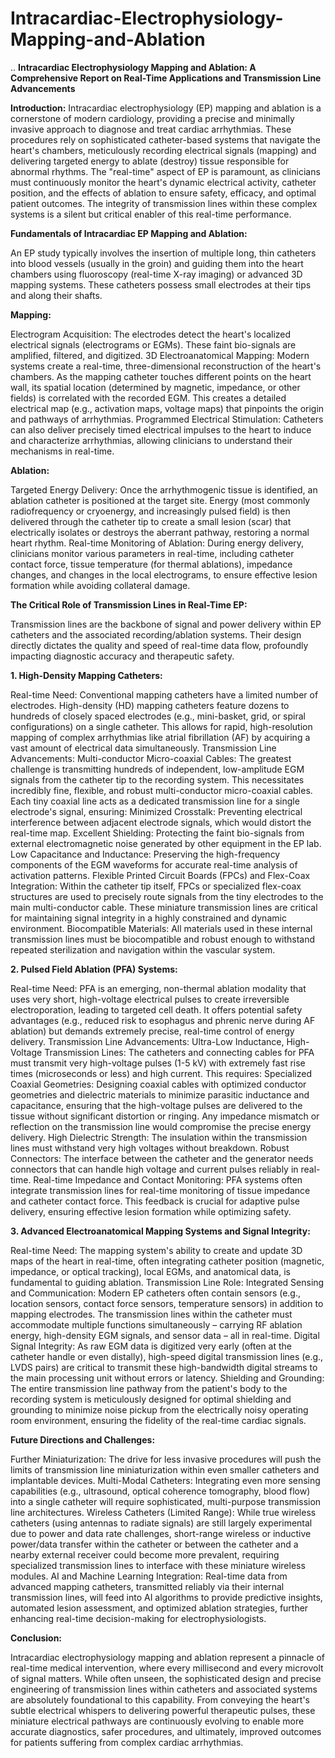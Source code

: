 # Intracardiac-Electrophysiology-Mapping-and-Ablation
..
**Intracardiac Electrophysiology Mapping and Ablation: A Comprehensive Report on Real-Time Applications and Transmission Line Advancements**

**Introduction:**
Intracardiac electrophysiology (EP) mapping and ablation is a cornerstone of modern cardiology, providing a precise and minimally invasive approach to diagnose and treat cardiac arrhythmias. These procedures rely on sophisticated catheter-based systems that navigate the heart's chambers, meticulously recording electrical signals (mapping) and delivering targeted energy to ablate (destroy) tissue responsible for abnormal rhythms. The "real-time" aspect of EP is paramount, as clinicians must continuously monitor the heart's dynamic electrical activity, catheter position, and the effects of ablation to ensure safety, efficacy, and optimal patient outcomes. The integrity of transmission lines within these complex systems is a silent but critical enabler of this real-time performance.

**Fundamentals of Intracardiac EP Mapping and Ablation:**

An EP study typically involves the insertion of multiple long, thin catheters into blood vessels (usually in the groin) and guiding them into the heart chambers using fluoroscopy (real-time X-ray imaging) or advanced 3D mapping systems. These catheters possess small electrodes at their tips and along their shafts.

**Mapping:**

Electrogram Acquisition: The electrodes detect the heart's localized electrical signals (electrograms or EGMs). These faint bio-signals are amplified, filtered, and digitized.
3D Electroanatomical Mapping: Modern systems create a real-time, three-dimensional reconstruction of the heart's chambers. As the mapping catheter touches different points on the heart wall, its spatial location (determined by magnetic, impedance, or other fields) is correlated with the recorded EGM. This creates a detailed electrical map (e.g., activation maps, voltage maps) that pinpoints the origin and pathways of arrhythmias.
Programmed Electrical Stimulation: Catheters can also deliver precisely timed electrical impulses to the heart to induce and characterize arrhythmias, allowing clinicians to understand their mechanisms in real-time.

**Ablation:**

Targeted Energy Delivery: Once the arrhythmogenic tissue is identified, an ablation catheter is positioned at the target site. Energy (most commonly radiofrequency or cryoenergy, and increasingly pulsed field) is then delivered through the catheter tip to create a small lesion (scar) that electrically isolates or destroys the aberrant pathway, restoring a normal heart rhythm.
Real-time Monitoring of Ablation: During energy delivery, clinicians monitor various parameters in real-time, including catheter contact force, tissue temperature (for thermal ablations), impedance changes, and changes in the local electrograms, to ensure effective lesion formation while avoiding collateral damage.

**The Critical Role of Transmission Lines in Real-Time EP:**

Transmission lines are the backbone of signal and power delivery within EP catheters and the associated recording/ablation systems. Their design directly dictates the quality and speed of real-time data flow, profoundly impacting diagnostic accuracy and therapeutic safety.

**1. High-Density Mapping Catheters:**

Real-time Need: Conventional mapping catheters have a limited number of electrodes. High-density (HD) mapping catheters feature dozens to hundreds of closely spaced electrodes (e.g., mini-basket, grid, or spiral configurations) on a single catheter. This allows for rapid, high-resolution mapping of complex arrhythmias like atrial fibrillation (AF) by acquiring a vast amount of electrical data simultaneously.
Transmission Line Advancements:
Multi-conductor Micro-coaxial Cables: The greatest challenge is transmitting hundreds of independent, low-amplitude EGM signals from the catheter tip to the recording system. This necessitates incredibly fine, flexible, and robust multi-conductor micro-coaxial cables. Each tiny coaxial line acts as a dedicated transmission line for a single electrode's signal, ensuring:
Minimized Crosstalk: Preventing electrical interference between adjacent electrode signals, which would distort the real-time map.
Excellent Shielding: Protecting the faint bio-signals from external electromagnetic noise generated by other equipment in the EP lab.
Low Capacitance and Inductance: Preserving the high-frequency components of the EGM waveforms for accurate real-time analysis of activation patterns.
Flexible Printed Circuit Boards (FPCs) and Flex-Coax Integration: Within the catheter tip itself, FPCs or specialized flex-coax structures are used to precisely route signals from the tiny electrodes to the main multi-conductor cable. These miniature transmission lines are critical for maintaining signal integrity in a highly constrained and dynamic environment.
Biocompatible Materials: All materials used in these internal transmission lines must be biocompatible and robust enough to withstand repeated sterilization and navigation within the vascular system.

**2. Pulsed Field Ablation (PFA) Systems:**

Real-time Need: PFA is an emerging, non-thermal ablation modality that uses very short, high-voltage electrical pulses to create irreversible electroporation, leading to targeted cell death. It offers potential safety advantages (e.g., reduced risk to esophagus and phrenic nerve during AF ablation) but demands extremely precise, real-time control of energy delivery.
Transmission Line Advancements:
Ultra-Low Inductance, High-Voltage Transmission Lines: The catheters and connecting cables for PFA must transmit very high-voltage pulses (1-5 kV) with extremely fast rise times (microseconds or less) and high current. This requires:
Specialized Coaxial Geometries: Designing coaxial cables with optimized conductor geometries and dielectric materials to minimize parasitic inductance and capacitance, ensuring that the high-voltage pulses are delivered to the tissue without significant distortion or ringing. Any impedance mismatch or reflection on the transmission line would compromise the precise energy delivery.
High Dielectric Strength: The insulation within the transmission lines must withstand very high voltages without breakdown.
Robust Connectors: The interface between the catheter and the generator needs connectors that can handle high voltage and current pulses reliably in real-time.
Real-time Impedance and Contact Monitoring: PFA systems often integrate transmission lines for real-time monitoring of tissue impedance and catheter contact force. This feedback is crucial for adaptive pulse delivery, ensuring effective lesion formation while optimizing safety.

**3. Advanced Electroanatomical Mapping Systems and Signal Integrity:**

Real-time Need: The mapping system's ability to create and update 3D maps of the heart in real-time, often integrating catheter position (magnetic, impedance, or optical tracking), local EGMs, and anatomical data, is fundamental to guiding ablation.
Transmission Line Role:
Integrated Sensing and Communication: Modern EP catheters often contain sensors (e.g., location sensors, contact force sensors, temperature sensors) in addition to mapping electrodes. The transmission lines within the catheter must accommodate multiple functions simultaneously – carrying RF ablation energy, high-density EGM signals, and sensor data – all in real-time.
Digital Signal Integrity: As raw EGM data is digitized very early (often at the catheter handle or even distally), high-speed digital transmission lines (e.g., LVDS pairs) are critical to transmit these high-bandwidth digital streams to the main processing unit without errors or latency.
Shielding and Grounding: The entire transmission line pathway from the patient's body to the recording system is meticulously designed for optimal shielding and grounding to minimize noise pickup from the electrically noisy operating room environment, ensuring the fidelity of the real-time cardiac signals.

**Future Directions and Challenges:**

Further Miniaturization: The drive for less invasive procedures will push the limits of transmission line miniaturization within even smaller catheters and implantable devices.
Multi-Modal Catheters: Integrating even more sensing capabilities (e.g., ultrasound, optical coherence tomography, blood flow) into a single catheter will require sophisticated, multi-purpose transmission line architectures.
Wireless Catheters (Limited Range): While true wireless catheters (using antennas to radiate signals) are still largely experimental due to power and data rate challenges, short-range wireless or inductive power/data transfer within the catheter or between the catheter and a nearby external receiver could become more prevalent, requiring specialized transmission lines to interface with these miniature wireless modules.
AI and Machine Learning Integration: Real-time data from advanced mapping catheters, transmitted reliably via their internal transmission lines, will feed into AI algorithms to provide predictive insights, automated lesion assessment, and optimized ablation strategies, further enhancing real-time decision-making for electrophysiologists.

**Conclusion:**

Intracardiac electrophysiology mapping and ablation represent a pinnacle of real-time medical intervention, where every millisecond and every microvolt of signal matters. While often unseen, the sophisticated design and precise engineering of transmission lines within catheters and associated systems are absolutely foundational to this capability. From conveying the heart's subtle electrical whispers to delivering powerful therapeutic pulses, these miniature electrical pathways are continuously evolving to enable more accurate diagnostics, safer procedures, and ultimately, improved outcomes for patients suffering from complex cardiac arrhythmias.
